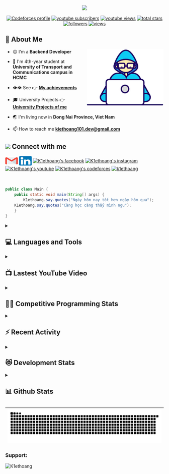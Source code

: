 <!-- Hello -->
<div align="center">
	
<img src="https://readme-typing-svg.herokuapp.com?font=JetBrains+Mono&color=%2336BCF7&size=30&duration=1600&lines=Ch%C3%A0o+th%E1%BA%BF+gi%E1%BB%9Bi!;Hello+World!;%E4%BD%A0%E5%A5%BD%E4%B8%96%E7%95%8C!;%D0%9F%D1%80%D0%B8%D0%B2%D0%B5%D1%82+%D0%BC%D0%B8%D1%80!;%E3%81%93%E3%82%93%E3%81%AB%E3%81%A1%E3%81%AF%E4%B8%96%E7%95%8C!;%EC%95%88%EB%85%95%ED%95%98%EC%84%B8%EC%9A%94!;Bonjour+monde!;Halo+Dunia!;%E0%BA%AA%E0%BA%B0%E2%80%8B%E0%BA%9A%E0%BA%B2%E0%BA%8D%E2%80%8B%E0%BA%94%E0%BA%B5%E2%80%8B%E0%BA%8A%E0%BA%B2%E0%BA%A7%E2%80%8B%E0%BB%82%E0%BA%A5%E0%BA%81!;Hallo+Welt!;%E0%B8%AA%E0%B8%A7%E0%B8%B1%E0%B8%AA%E0%B8%94%E0%B8%B5%E0%B8%8A%E0%B8%B2%E0%B8%A7%E0%B9%82%E0%B8%A5%E0%B8%81;Hola+Mundo">

</div>

<p align="center">
  <a target="_blank" href="https://codeforces.com/profile/K1ethoang">
    <img alt="Codeforces profile" title="Codeforces profile" src="https://img.shields.io/badge/dynamic/json?url=https%3A%2F%2Fcodeforces.com%2Fapi%2Fuser.info%3Fhandles%3DK1ethoang&query=%24.result%5B%3A1%5D.rating&style=for-the-badge&logo=codeforces&logoColor=ffffff&label=Codeforces%20rating&labelColor=4D5D69&color=2196F3"/></a>
  <a target="_blank" href="https://www.youtube.com/c/K1ethoang?sub_confirmation=1">
    <img alt="youtube subscribers" title="Subscribe to my YouTube channel" src="https://img.shields.io/youtube/channel/subscribers/UCK5Ey9NoSyo7PYBmM3OvjtQ?style=for-the-badge&logo=youtube&labelColor=CE4630&color=E05D44"/></a>
  <a target="_blank" href="https://www.youtube.com/c/K1ethoang">
    <img alt="youtube views" title="YouTube views" src="https://img.shields.io/youtube/channel/views/UCK5Ey9NoSyo7PYBmM3OvjtQ?style=for-the-badge&logo=youtube&labelColor=C79600&color=E1AD0E"/></a> 
  <a target="_blank" href="https://github.com/K1ethoang?tab=repositories&sort=stargazers">
    <img alt="total stars" title="Total stars on GitHub" src="https://custom-icon-badges.demolab.com/github/stars/k1ethoang?color=55960c&style=for-the-badge&labelColor=488207&logo=star"/></a>
  <a target="_blank" href="https://github.com/K1ethoang?tab=followers">
    <img alt="followers" title="Follow me on Github" src="https://custom-icon-badges.demolab.com/github/followers/k1ethoang?color=236ad3&labelColor=1155ba&style=for-the-badge&logo=person-add&label=Follow&logoColor=white"/></a>
  <a target="_blank" href="https://github.com/K1ethoang">
    <img alt="views" title="GitHub profile views" src="https://komarev.com/ghpvc/?username=k1ethoang&color=7C007C&labelColor=640464&style=for-the-badge&label=Visitors&&base=1000"/></a>
</p>

<!--
|<a href="https://github.com/K1ethoang"><img align="left" src="/resource/gif/luffy.gif" alt="PC" heigth="160" width="160"/></a>|[![Dev Quotes](https://quotes-github-readme.vercel.app/api?type=horizontal&theme=radical)](https://quotes-github-readme.vercel.app/api?type=horizontal&theme=radical)|
|:---:|:---|
|<a href="https://github.com/K1ethoang"><img align="left" src="/resource/gif/cat.gif" alt="PC" heigth="160" width="160"/></a>|![](https://readme-jokes.vercel.app/api?hideBorder&theme=radical)|
-->

## 💫 About Me
<img src="/resource/gif/Developer.gif" align="right"/>

- 😊 I’m a **Backend Developer** 

- 🌱 I'm 4th-year student at **University of Transport and Communications campus in HCMC**

- 👁️👁️ See 👉 **[My achievements](https://github.com/K1ethoang/My-Achievements)**

- 🎓 University Projects 👉 **[University Projects of me](https://github.com/University-Projects-of-Kiet-Hoang-Gia)**

- 🌏 I'm living now in **Dong Nai Province, Viet Nam**

- 📫 How to reach me **kiethoang101.dev@gmail.com**

## <img src="https://github.com/TheDudeThatCode/TheDudeThatCode/blob/master/Assets/Handshake.gif" height="32px"> Connect with me
<!-- gmail -->
<a target="_blank" href="mailto:kiethoang101.dev@gmail.com">
 <img align="center" src="https://raw.githubusercontent.com/SatYu26/SatYu26/master/Assets/Gmail.svg" alt="K1ethoang's gmail" height="30" width="40"/></a>

<!-- linkedin -->
<a target="_blank" href="https://linkedin.com/in/k1ethoang">
 <img align="center" src="https://github.com/SatYu26/SatYu26/blob/master/Assets/Linkedin.svg" alt="K1ethoang's linkedin" height="30" width="40"/></a>

<!-- facebook -->
<a target="_blank" href="https://fb.com/K1ethoang">
 <img align="center" src="https://raw.githubusercontent.com/rahuldkjain/github-profile-readme-generator/master/src/images/icons/Social/facebook.svg" alt="K1ethoang's facebook" height="30" width="40"/></a>
 
<!-- instagram -->
<a target="_blank" href="https://instagram.com/k1ethoang">
 <img align="center" src="https://raw.githubusercontent.com/rahuldkjain/github-profile-readme-generator/master/src/images/icons/Social/instagram.svg" alt="K1ethoang's instagram" height="30" width="40"/></a>
 
<!-- youtube -->
<a target="_blank" href="https://www.youtube.com/K1ethoang">
 <img align="center" src="https://raw.githubusercontent.com/rahuldkjain/github-profile-readme-generator/master/src/images/icons/Social/youtube.svg" alt="K1ethoang's youtube" height="30" width="40"/></a>

<!-- codeforces -->
<a target="_blank" href="https://codeforces.com/profile/k1ethoang">
 <img align="center" src="https://raw.githubusercontent.com/rahuldkjain/github-profile-readme-generator/master/src/images/icons/Social/codeforces.svg" alt="K1ethoang's codeforces" height="30" width="40"/></a>

 <!-- leetcode -->
<a href="https://www.leetcode.com/k1ethoang" target="blank">
 <img align="center" src="https://raw.githubusercontent.com/rahuldkjain/github-profile-readme-generator/master/src/images/icons/Social/leet-code.svg" alt="k1ethoang" height="30" width="40" /></a>
<br>
<br>
<br>

```java
public class Main {
    public static void main(String[] args) {
        K1ethoang.say.quotes("Ngày hôm nay tốt hơn ngày hôm qua");
	K1ethoang.say.quotes("Càng học càng thấy mình ngu");
    }
}
```

<details>
<summary><h2>💻 Languages and Tools</h2></summary>

<div align="center">
		<!-- Languages programming -->
	<code><img width="50" src="https://raw.githubusercontent.com/marwin1991/profile-technology-icons/refs/heads/main/icons/python.png" alt="Python" title="Python"/></code>
	<code><img width="50" src="https://user-images.githubusercontent.com/25181517/192106073-90fffafe-3562-4ff9-a37e-c77a2da0ff58.png" alt="C++" title="C++"/></code>
 	<code><img width="50" src="https://user-images.githubusercontent.com/25181517/117201156-9a724800-adec-11eb-9a9d-3cd0f67da4bc.png" alt="Java" title="Java"/></code>
	<code><img width="50" src="https://user-images.githubusercontent.com/25181517/121405384-444d7300-c95d-11eb-959f-913020d3bf90.png" alt="C#" title="C#"/></code>
	<code><img width="50" src="https://user-images.githubusercontent.com/25181517/117447155-6a868a00-af3d-11eb-9cfe-245df15c9f3f.png" alt="JavaScript" title="JavaScript"/></code>
		<!-- Tech -->
	 <code><img width="50" src="https://raw.githubusercontent.com/marwin1991/profile-technology-icons/refs/heads/main/icons/pytest.png" alt="pytest" title="pytest"/></code>
	<code><img width="50" src="https://raw.githubusercontent.com/marwin1991/profile-technology-icons/refs/heads/main/icons/mongodb.png" alt="mongoDB" title="mongoDB"/></code>
	<code><img width="50" src="https://raw.githubusercontent.com/marwin1991/profile-technology-icons/refs/heads/main/icons/elasticsearch.png" alt="Elasticsearch" title="Elasticsearch"/></code>
	<code><img width="50" src="https://raw.githubusercontent.com/marwin1991/profile-technology-icons/refs/heads/main/icons/kafka.png" alt="kafka" title="kafka"/></code>
	<code><img width="50" src="https://raw.githubusercontent.com/marwin1991/profile-technology-icons/refs/heads/main/icons/django.png" alt="Django" title="Django"/></code>
	<code><img width="50" src="https://user-images.githubusercontent.com/25181517/188324036-d704ac9a-6e61-4722-b978-254b25b61bed.png" alt="WebAssembly" title="WebAssembly"/></code>
	<code><img width="50" src="https://user-images.githubusercontent.com/25181517/121405754-b4f48f80-c95d-11eb-8893-fc325bde617f.png" alt=".NET Core" title=".NET Core"/></code>
	<code><img width="50" src="https://user-images.githubusercontent.com/25181517/183891303-41f257f8-6b3d-487c-aa56-c497b880d0fb.png" alt="Spring Boot" title="Spring Boot"/></code>
 	<code><img width="50" src="https://user-images.githubusercontent.com/25181517/117207493-49665200-adf4-11eb-808e-a9c0fcc2a0a0.png" alt="Hibernate" title="Hibernate"/></code>
	<code><img width="50" src="https://user-images.githubusercontent.com/25181517/190229463-87fa862f-ccf0-48da-8023-940d287df610.png" alt="Lombok" title="Lombok"/></code>
	<code><img width="50" src="https://user-images.githubusercontent.com/25181517/117207242-07d5a700-adf4-11eb-975e-be04e62b984b.png" alt="Maven" title="Maven"/></code>
	<code><img width="50" src="https://user-images.githubusercontent.com/25181517/192107858-fe19f043-c502-4009-8c47-476fc89718ad.png" alt="REST" title="REST"/></code>
	<code><img width="50" src="https://user-images.githubusercontent.com/25181517/192108372-f71d70ac-7ae6-4c0d-8395-51d8870c2ef0.png" alt="Git" title="Git"/></code>
	<code><img width="50" src="https://user-images.githubusercontent.com/25181517/192158954-f88b5814-d510-4564-b285-dff7d6400dad.png" alt="HTML" title="HTML"/></code>
	<code><img width="50" src="https://user-images.githubusercontent.com/25181517/183898674-75a4a1b1-f960-4ea9-abcb-637170a00a75.png" alt="CSS" title="CSS"/></code>
	<code><img width="50" src="https://user-images.githubusercontent.com/25181517/183898054-b3d693d4-dafb-4808-a509-bab54cf5de34.png" alt="Bootstrap" title="Bootstrap"/></code>
		<!-- Database -->
	<code><img width="50" src="https://user-images.githubusercontent.com/25181517/183896128-ec99105a-ec1a-4d85-b08b-1aa1620b2046.png" alt="MySQL" title="MySQL"/></code>
	<code><img width="50" src="https://github.com/marwin1991/profile-technology-icons/assets/19180175/3b371807-db7c-45b4-8720-c0cfc901680a" alt="MSSQL" title="MSSQL"/></code>
		<!-- Tools -->
 	<code><img width="50" src="https://raw.githubusercontent.com/marwin1991/profile-technology-icons/refs/heads/main/icons/pycharm.png" alt="PyCharm" title="PyCharm"/></code>
	<code><img width="50" src="https://user-images.githubusercontent.com/25181517/192109061-e138ca71-337c-4019-8d42-4792fdaa7128.png" alt="Postman" title="Postman"/></code>
	<code><img width="50" src="https://user-images.githubusercontent.com/25181517/117207330-263ba280-adf4-11eb-9b97-0ac5b40bc3be.png" alt="Docker" title="Docker"/></code>
 	<code><img width="50" src="https://user-images.githubusercontent.com/25181517/192108891-d86b6220-e232-423a-bf5f-90903e6887c3.png" alt="Visual Studio Code" title="Visual Studio Code"/></code>
	<code><img width="50" src="https://user-images.githubusercontent.com/25181517/192108890-200809d1-439c-4e23-90d3-b090cf9a4eea.png" alt="InteliJ" title="InteliJ"/></code>
	<code><img width="50" src="https://user-images.githubusercontent.com/25181517/192108376-c675d39b-90f6-4073-bde6-5a9291644657.png" alt="GitLab" title="GitLab"/></code>
	<code><img width="50" src="https://user-images.githubusercontent.com/25181517/186711335-a3729606-5a78-4496-9a36-06efcc74f800.png" alt="Swagger" title="Swagger"/></code>	
</div>
</details>

<details>
  <summary><h2> 📺 Lastest YouTube Video </h2></summary>
	
<!-- BEGIN YOUTUBE-CARDS -->
[![Demo Change Data Capture (MySQL to MongoDB)](https://ytcards.demolab.com/?id=NuSOtatxK_o&title=Demo+Change+Data+Capture+%28MySQL+to+MongoDB%29&lang=en&timestamp=1741590945&background_color=%230d1117&title_color=%23ffffff&stats_color=%23dedede&max_title_lines=2&width=250&border_radius=5&duration=11 "Demo Change Data Capture (MySQL to MongoDB)")](https://www.youtube.com/shorts/NuSOtatxK_o)
[![Microsoft PowerToys có gì hay? | K1ethoang](https://ytcards.demolab.com/?id=YV-l1RevGrE&title=Microsoft+PowerToys+c%C3%B3+g%C3%AC+hay%3F+%7C+K1ethoang&lang=en&timestamp=1736074841&background_color=%230d1117&title_color=%23ffffff&stats_color=%23dedede&max_title_lines=2&width=250&border_radius=5&duration=1449 "Microsoft PowerToys có gì hay? | K1ethoang")](https://www.youtube.com/watch?v=YV-l1RevGrE)
[![UTC2 - Báo cáo kết thúc học phần Machine Learning 2024-2025 - CQ.62.CNTT | K1ethoang](https://ytcards.demolab.com/?id=FdOxZj-3BtA&title=UTC2+-+B%C3%A1o+c%C3%A1o+k%E1%BA%BFt+th%C3%BAc+h%E1%BB%8Dc+ph%E1%BA%A7n+Machine+Learning+2024-2025+-+CQ.62.CNTT+%7C+K1ethoang&lang=en&timestamp=1734256812&background_color=%230d1117&title_color=%23ffffff&stats_color=%23dedede&max_title_lines=2&width=250&border_radius=5&duration=1494 "UTC2 - Báo cáo kết thúc học phần Machine Learning 2024-2025 - CQ.62.CNTT | K1ethoang")](https://www.youtube.com/watch?v=FdOxZj-3BtA)
[![Cài đặt và Kích hoạt Office với Công cụ mã nguồn mở Microsoft Activation Scripts (MAS) | K1ethoang](https://ytcards.demolab.com/?id=qrldtrorJ_4&title=C%C3%A0i+%C4%91%E1%BA%B7t+v%C3%A0+K%C3%ADch+ho%E1%BA%A1t+Office+v%E1%BB%9Bi+C%C3%B4ng+c%E1%BB%A5+m%C3%A3+ngu%E1%BB%93n+m%E1%BB%9F+Microsoft+Activation+Scripts+%28MAS%29+%7C+K1ethoang&lang=en&timestamp=1728730851&background_color=%230d1117&title_color=%23ffffff&stats_color=%23dedede&max_title_lines=2&width=250&border_radius=5&duration=546 "Cài đặt và Kích hoạt Office với Công cụ mã nguồn mở Microsoft Activation Scripts (MAS) | K1ethoang")](https://www.youtube.com/watch?v=qrldtrorJ_4)
[![EP.05 Hướng dẫn Clone và tạo Snapshot | Hệ điều hành Window Server | K1ethoang](https://ytcards.demolab.com/?id=FRUvZdpPWoQ&title=EP.05+H%C6%B0%E1%BB%9Bng+d%E1%BA%ABn+Clone+v%C3%A0+t%E1%BA%A1o+Snapshot+%7C+H%E1%BB%87+%C4%91i%E1%BB%81u+h%C3%A0nh+Window+Server+%7C+K1ethoang&lang=en&timestamp=1726657214&background_color=%230d1117&title_color=%23ffffff&stats_color=%23dedede&max_title_lines=2&width=250&border_radius=5&duration=256 "EP.05 Hướng dẫn Clone và tạo Snapshot | Hệ điều hành Window Server | K1ethoang")](https://www.youtube.com/watch?v=FRUvZdpPWoQ)
[![EP.04 Cấu hình Domain Controller và Join Domain | Hệ điều hành Window Server | K1ethoang](https://ytcards.demolab.com/?id=tZFHKKBd_4I&title=EP.04+C%E1%BA%A5u+h%C3%ACnh+Domain+Controller+v%C3%A0+Join+Domain+%7C+H%E1%BB%87+%C4%91i%E1%BB%81u+h%C3%A0nh+Window+Server+%7C+K1ethoang&lang=en&timestamp=1725195654&background_color=%230d1117&title_color=%23ffffff&stats_color=%23dedede&max_title_lines=2&width=250&border_radius=5&duration=1014 "EP.04 Cấu hình Domain Controller và Join Domain | Hệ điều hành Window Server | K1ethoang")](https://www.youtube.com/watch?v=tZFHKKBd_4I)
<!-- END YOUTUBE-CARDS -->

<a target="_blank" href="https://www.youtube.com/c/K1ethoang?sub_confirmation=1"><img src="https://custom-icon-badges.demolab.com/badge/-Subscribe-red?style=for-the-badge&logo=video&logoColor=white"/></a>
</details>

<details>
<summary><h2>👨‍💻 Competitive Programming Stats</h2></summary>

![LeetCode Stats](https://leetcard.jacoblin.cool/K1ethoang?theme=dark&font=Piazzolla&ext=heatmap)

<a target="_blank" href="https://codeforces.com/profile/K1ethoang">
<img src="https://raw.githubusercontent.com/K1ethoang/cf-stats/main/output/light_card.svg#gh-dark-mode-only" />
<!-- <img src="https://raw.githubusercontent.com/K1ethoang/cf-stats/main/output/light_card.svg" /> -->
<br/>
<img src="https://raw.githubusercontent.com/K1ethoang/cf-stats/main/output/max_rating.svg" />
<img src="https://raw.githubusercontent.com/K1ethoang/cf-stats/main/output/rating.svg" />
</a>
</details>

<details>
<summary><h2>⚡ Recent Activity</h2></summary>
	
<!--START_SECTION:activity-->
1. 🎉 Merged PR [#4](https://github.com/K1ethoang/Surveillance-Camera-System/pull/4) in [K1ethoang/Surveillance-Camera-System](https://github.com/K1ethoang/Surveillance-Camera-System)
2. 💪 Opened PR [#4](https://github.com/K1ethoang/Surveillance-Camera-System/pull/4) in [K1ethoang/Surveillance-Camera-System](https://github.com/K1ethoang/Surveillance-Camera-System)
3. 🎉 Merged PR [#3](https://github.com/K1ethoang/Surveillance-Camera-System/pull/3) in [K1ethoang/Surveillance-Camera-System](https://github.com/K1ethoang/Surveillance-Camera-System)
4. 💪 Opened PR [#3](https://github.com/K1ethoang/Surveillance-Camera-System/pull/3) in [K1ethoang/Surveillance-Camera-System](https://github.com/K1ethoang/Surveillance-Camera-System)
5. 💪 Opened PR [#33](https://github.com/K1ethoang/BE_Learn-Vocabulary_KDP/pull/33) in [K1ethoang/BE_Learn-Vocabulary_KDP](https://github.com/K1ethoang/BE_Learn-Vocabulary_KDP)
6. 🚀 Published release [Release V1.1.0](https://github.com/K1ethoang/My-Achievements/releases/tag/v1.1.0) in [K1ethoang/My-Achievements](https://github.com/K1ethoang/My-Achievements)
<!--END_SECTION:activity-->

</details>

<details>
<summary><h2>😻 Development Stats</h2></summary>
	
<!--START_SECTION:waka-->
![Code Time](http://img.shields.io/badge/Code%20Time-2%2C123%20hrs%2058%20mins-blue)

![Lines of code](https://img.shields.io/badge/From%20Hello%20World%20I%27ve%20Written-59.2%20million%20lines%20of%20code-blue)

**🐱 My GitHub Data** 

> 📦 472.1 kB Used in GitHub's Storage 
 > 
> 🏆 226 Contributions in the Year 2025
 > 
> 💼 Opted to Hire
 > 
> 📜 53 Public Repositories 
 > 
> 🔑 4 Private Repositories 
 > 
📅 **I'm Most Productive on Wednesday** 

```text
Monday                   419 commits         ⣿⣿⣿⣿⣀⣀⣀⣀⣀⣀⣀⣀⣀⣀⣀⣀⣀⣀⣀⣀⣀⣀⣀⣀⣀   16.81 % 
Tuesday                  346 commits         ⣿⣿⣿⣀⣀⣀⣀⣀⣀⣀⣀⣀⣀⣀⣀⣀⣀⣀⣀⣀⣀⣀⣀⣀⣀   13.88 % 
Wednesday                587 commits         ⣿⣿⣿⣿⣿⣿⣀⣀⣀⣀⣀⣀⣀⣀⣀⣀⣀⣀⣀⣀⣀⣀⣀⣀⣀   23.56 % 
Thursday                 261 commits         ⣿⣿⣿⣀⣀⣀⣀⣀⣀⣀⣀⣀⣀⣀⣀⣀⣀⣀⣀⣀⣀⣀⣀⣀⣀   10.47 % 
Friday                   295 commits         ⣿⣿⣿⣀⣀⣀⣀⣀⣀⣀⣀⣀⣀⣀⣀⣀⣀⣀⣀⣀⣀⣀⣀⣀⣀   11.84 % 
Saturday                 247 commits         ⣿⣿⣀⣀⣀⣀⣀⣀⣀⣀⣀⣀⣀⣀⣀⣀⣀⣀⣀⣀⣀⣀⣀⣀⣀   09.91 % 
Sunday                   337 commits         ⣿⣿⣿⣀⣀⣀⣀⣀⣀⣀⣀⣀⣀⣀⣀⣀⣀⣀⣀⣀⣀⣀⣀⣀⣀   13.52 % 
```


📊 **This Week I Spent My Time On** 

```text
🕑︎ Time Zone: Asia/Ho_Chi_Minh

🔥 Editors: 
VS Code                  30 hrs 32 mins      ⣿⣿⣿⣿⣿⣿⣿⣿⣿⣿⣿⣿⣿⣿⣿⣿⣿⣿⣿⣿⣿⣿⣿⣿⣿   100.00 % 
```


 Last Updated on 17/07/2025 09:30:25 UTC
<!--END_SECTION:waka-->

</details>

<details>
  <summary><h2> 📊 Github Stats </h2></summary>
  
  [![stats](https://github-readme-stats.vercel.app/api?username=K1ethoang&layout=compact&theme=radical&hide_border=true&include_all_commits=false&count_private=true&show_icons=true)](https://github.com/anuraghazra/github-readme-stats)[![stats](https://github-readme-stats.vercel.app/api/top-langs/?username=K1ethoang&langs_count=10&layout=compact&theme=radical&hide_border=true&hide_langs_below=1)](https://github.com/anuraghazra/github-readme-stats)
  <br>
 **Note**: Top languages is only a metric of the languages my public code consists of and doesn't reflect experience or skill level.
  <br>
  
<a href="https://github.com/anuraghazra/github-readme-stats"><img align="center" src="http://github-readme-streak-stats.herokuapp.com?user=K1ethoang&theme=radical&hide_border=true&date_format=M%20j%5B%2C%20Y%5D" alt=""/></a>
  <a href="https://github.com/K1ethoang"><img align="center" src="https://github-profile-summary-cards.vercel.app/api/cards/productive-time?username=K1ethoang&theme=radical&utcOffset=7" alt=""/></a>
    
[![K1ethoang's github activity graph](https://github-readme-activity-graph.vercel.app/graph?username=K1ethoang&theme=xcode)](https://github.com/ashutosh00710/github-readme-activity-graph)
</details>

<!-- Snake -->
|![github contribution grid snake animation](https://raw.githubusercontent.com/K1ethoang/K1ethoang/output/github-contribution-grid-snake.svg)|
|:---:|

<h3 align="left">Support:</h3>
<p><a href="https://www.buymeacoffee.com/K1ethoang"> <img align="left" src="https://cdn.buymeacoffee.com/buttons/v2/default-yellow.png" height="50" width="210" alt="K1ethoang" /></a></p><b
